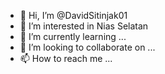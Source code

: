 - 👋 Hi, I’m @DavidSitinjak01
- 👀 I’m interested in Nias Selatan
- 🌱 I’m currently learning ...
- 💞️ I’m looking to collaborate on ...
- 📫 How to reach me ...

<!---
DavidSitinjak01/DavidSitinjak01 is a ✨ special ✨ repository because its `README.md` (this file) appears on your GitHub profile.
You can click the Preview link to take a look at your changes.
--->
